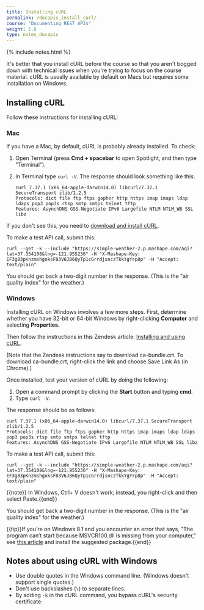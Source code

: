 ```yaml
---
title: Installing cURL
permalink: /docapis_install_curl/
course: "Documenting REST APIs"
weight: 1.6
type: notes_docapis
---
```

{% include notes.html %}

It's better that you install cURL before the course so that you aren't bogged down with technical issues when you're trying to focus on the course material. cURL is usually available by default on Macs but requires some installation on Windows.

## Installing cURL

Follow these instructions for installing cURL:

### Mac
If you have a Mac, by default, cURL is probably already installed. To check:

1. Open Terminal (press **Cmd + spacebar** to open Spotlight, and then type "Terminal").
2. In Terminal type `curl -V`. The response should look something like this:

    ```
    curl 7.37.1 (x86_64-apple-darwin14.0) libcurl/7.37.1 SecureTransport zlib/1.2.5
    Protocols: dict file ftp ftps gopher http https imap imaps ldap ldaps pop3 pop3s rtsp smtp smtps telnet tftp
    Features: AsynchDNS GSS-Negotiate IPv6 Largefile NTLM NTLM_WB SSL libz
    ```

If you don't see this, you need to [download and install cURL](http://curl.haxx.se/).

To make a test API call, submit this:

```
curl --get -k --include "https://simple-weather-2.p.mashape.com/aqi?lat=37.354108&lng=-121.955236" -H "X-Mashape-Key: EF3g83pKnzmshgoksF83V6JB6QyTp1cGrrdjsnczTkkYgYrp8p" -H "Accept: text/plain"
```

You should get back a two-digit number in the response. (This is the "air quality index" for the weather.)

### Windows

Installing cURL on Windows involves a few more steps. First, determine whether you have 32-bit or 64-bit Windows by right-clicking **Computer** and selecting **Properties.**

Then follow the instructions in this Zendesk article: [Installing and using cURL](https://support.zendesk.com/hc/en-us/articles/203691436-Installing-and-using-cURL#install).

(Note that the Zendesk instructions say to download ca-bundle.crt. To download ca-bundle.crt, right-click the link and choose Save Link As (in Chrome).)

Once installed, test your version of cURL by doing the following:

1. Open a command prompt by clicking the **Start** button and typing **cmd**.
2. Type `curl -V`.

The response should be as follows:

```
curl 7.37.1 (x86_64-apple-darwin14.0) libcurl/7.37.1 SecureTransport zlib/1.2.5
Protocols: dict file ftp ftps gopher http https imap imaps ldap ldaps pop3 pop3s rtsp smtp smtps telnet tftp
Features: AsynchDNS GSS-Negotiate IPv6 Largefile NTLM NTLM_WB SSL libz
```

To make a test API call, submit this:

```
curl --get -k --include "https://simple-weather-2.p.mashape.com/aqi?lat=37.354108&lng=-121.955236" -H "X-Mashape-Key: EF3g83pKnzmshgoksF83V6JB6QyTp1cGrrdjsnczTkkYgYrp8p" -H "Accept: text/plain"
```

{{note}} In Windows, Ctrl+ V doesn't work; instead, you right-click and then select Paste.{{end}}

You should get back a two-digit number in the response. (This is the "air quality index" for the weather.)

{{tip}}If you're on Windows 8.1 and you encounter an error that says, "The program can’t start because MSVCR100.dll is missing from your computer," see <a href="http://www.faqforge.com/windows/fix-the-program-cant-start-because-msvcr100-dll-is-missing-from-your-computer-error-on-windows/">this article</a> and install the suggested package.{{end}}

## Notes about using cURL with Windows

* Use double quotes in the Windows command line. (Windows doesn't support single quotes.)
* Don't use backslashes (`\`) to separate lines.
* By adding `-k` in the cURL command, you bypass cURL's security certificate. 


